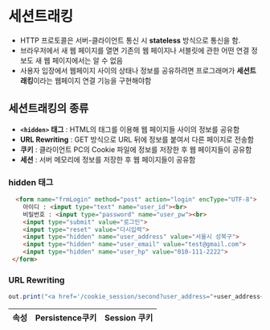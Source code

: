 # 세션트래킹

* HTTP 프로토콜은 서버-클라이언트 통신 시 **stateless** 방식으로 통신을 함.
* 브라우저에서 새 웹 페이지를 열면 기존의 웹 페이지나 서블릿에 관한 어떤 연결 정보도 새 웹 페이지에서는 알 수 없음 
* 사용자 입장에서 웹페이지 사이의 상태나 정보를 공유하려면 프로그래머가 **세션트래킹**이라는 웹페이지 연결 기능을 구현해야함   

## 세션트래킹의 종류 
* **`<hidden>` 태그** : HTML의 <hidden> 태그를 이용해 웹 페이지들 사이의 정보를 공유함 
* **URL Rewriting** : GET 방식으로 URL 뒤에 정보를 붙여서 다른 페이지로 전송함
* **쿠키** : 클라이언트 PC의 Cookie 파일에 정보를 저장한 후 웹 페이지들이 공유함
* **세션** : 서버 메모리에 정보를 저장한 후 웹 페이지들이 공유함

### hidden 태그
```html
  <form name="frmLogin" method="post" action="login" encType="UTF-8">
 	아이디 : <input type="text" name="user_id"><br>
 	비밀번호 : <input type="password" name="user_pw"><br>
 	<input type="submit" value="로그인">
 	<input type="reset" value="다시입력">
 	<input type="hidden" name="user_address" value="서울시 성북구">
 	<input type="hidden" name="user_email" value="test@gmail.com">
 	<input type="hidden" name="user_hp" value="010-111-2222">
 </form>
```

### URL Rewriting
```java
out.print("<a href='/cookie_session/second?user_address="+user_address+"'>두 번째 서블릿으로 보내기</a>");
```
  
|속성|Persistence쿠키|Session 쿠키|
|-|-|-|
